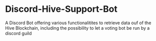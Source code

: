 # Discord-Hive-Support-Bot
A Discord Bot offering various functionalitites to retrieve data ouf of the Hive Blockchain, including the possibility to let a voting bot be run by a discord guild
